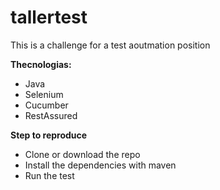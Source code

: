 # tallertest
This is a challenge for a test aoutmation position

**Thecnologias:**
* Java
* Selenium
* Cucumber
* RestAssured

**Step to reproduce**

* Clone or download the repo
* Install the dependencies with maven
* Run the test

